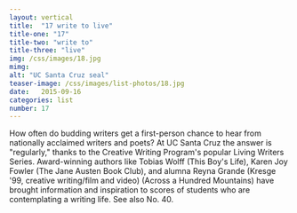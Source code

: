 ```yaml
---
layout: vertical
title:  "17 write to live"
title-one: "17"
title-two: "write to"
title-three: "live"
img: /css/images/18.jpg
mimg: 
alt: "UC Santa Cruz seal"
teaser-image: /css/images/list-photos/18.jpg
date:   2015-09-16
categories: list
number: 17
---
```

How often do budding writers get a first-person chance to hear from nationally acclaimed writers and poets? At UC Santa Cruz the answer is "regularly," thanks to the Creative Writing Program's popular Living Writers Series. Award-winning authors like Tobias Wolff (This Boy's Life), Karen Joy Fowler (The Jane Austen Book Club), and alumna Reyna Grande (Kresge '99, creative writing/film and video) (Across a Hundred Mountains) have brought information and inspiration to scores of students who are contemplating a writing life. See also No. 40.